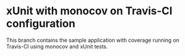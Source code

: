xUnit with monocov on Travis-CI configuration
==================

This branch contains the sample application with coverage running on Travis-CI using monocov and xUnit tests.
